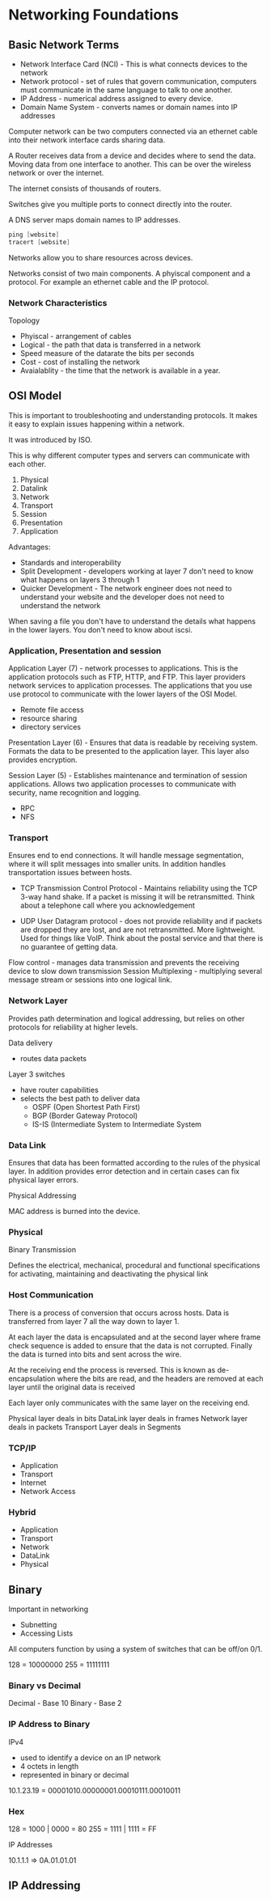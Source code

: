 # Networking Foundations

## Basic Network Terms

- Network Interface Card (NCI) - This is what connects devices to the network
- Network protocol - set of rules that govern communication, computers must communicate in the same language to talk to one another.
- IP Address - numerical address assigned to every device.
- Domain Name System - converts names or domain names into IP addresses


Computer network can be two computers connected via an ethernet cable into their network interface cards sharing data.

A Router receives data from a device and decides where to send the data. Moving data from one interface to another. This can be over the wireless network or over the internet.

The internet consists of thousands of routers.

Switches give you multiple ports to connect directly into the router.

A DNS server maps domain names to IP addresses.

``` powershell
ping [website]
tracert [website]
```

Networks allow you to share resources across devices.

Networks consist of two main components. A phyiscal component and a protocol. For example an ethernet cable and the IP protocol.

### Network Characteristics

Topology

- Phyiscal - arrangement of cables
- Logical - the path that data is transferred in a network
- Speed measure of the datarate the bits per seconds
- Cost - cost of installing the network 
- Avaialablity - the time that the network is available in a year.

## OSI Model

This is important to troubleshooting and understanding protocols. It makes it easy to explain issues happening within a network.

It was introduced by ISO.

This is why different computer types and servers can communicate with each other.

1. Physical
2. Datalink
3. Network
4. Transport
5. Session
6. Presentation
7. Application

Advantages:
- Standards and interoperability
- Split Development - developers working at layer 7 don't need to know what happens on layers 3 through 1
- Quicker Development - The network engineer does not need to understand your website and the developer does not need to understand the network

When saving a file you don't have to understand the details what happens in the lower  layers. You don't need to know about iscsi.

### Application, Presentation and session

Application Layer (7) - network processes to applications. This is the application protocols such as FTP, HTTP, and FTP. This layer providers network services to application processes. The applications that you use use protocol to communicate with the lower layers of the OSI Model.

- Remote file access
- resource sharing
- directory services

Presentation Layer (6) - Ensures that data is readable by receiving system. Formats the data to be presented to the application layer. This layer also provides encryption.

Session Layer (5) - Establishes maintenance and termination of session applications. Allows two application processes to communicate with security, name recognition and logging.

- RPC
- NFS

### Transport

Ensures end to end connections. It will handle message segmentation, where it will split messages into smaller units. In addition handles transportation issues between hosts.

- TCP Transmission Control Protocol - Maintains reliability using the TCP 3-way hand shake. If a packet is missing it will be retransmitted. Think about a telephone call where you acknowledgement


- UDP User Datagram protocol - does not provide reliability and if packets are dropped they are lost, and are not retransmitted. More lightweight. Used for things like VoIP. Think about the postal service and that there is no guarantee of getting data.

Flow control - manages data transmission and prevents the receiving device to slow down transmission
Session Multiplexing - multiplying several  message stream or sessions into one logical link.

### Network Layer

Provides path determination and logical addressing, but relies on other protocols for reliability at higher levels.

Data delivery
- routes data packets

Layer 3 switches
- have router capabilities
- selects the best path to deliver data
    - OSPF (Open Shortest Path First)
    - BGP (Border Gateway Protocol)
    - IS-IS (Intermediate System to Intermediate System

### Data Link

Ensures that data has been formatted according to the rules of the physical layer. In addition provides error detection and in certain cases can fix physical layer errors.


Physical Addressing 

MAC address is burned into the device.

### Physical

Binary Transmission

Defines the electrical, mechanical, procedural and functional specifications for activating, maintaining and deactivating the physical link

### Host Communication

There is a process of conversion that occurs across hosts. Data is transferred from layer 7 all the way down to layer 1.

At each layer the data is encapsulated and at the second layer where frame check sequence is added to ensure that the data is not corrupted. Finally the data is turned into bits and sent across the wire. 

At the receiving end the process is reversed. This is known as de-encapsulation where the bits are read, and the headers are removed at each layer until the original data is received

Each layer only communicates with the same layer on the receiving end.

Physical layer deals in bits
DataLink layer deals in frames
Network layer deals in packets
Transport Layer deals in Segments


### TCP/IP

- Application
- Transport
- Internet
- Network Access

### Hybrid

- Application
- Transport
- Network
- DataLink
- Physical


## Binary

Important in networking

- Subnetting
- Accessing Lists

All computers function by using a system of switches that can be off/on 0/1.

128 = 10000000
255 = 11111111

### Binary vs Decimal

Decimal - Base 10
Binary - Base 2

### IP Address to Binary

IPv4
- used to identify a device on an IP network
- 4 octets in length
- represented in binary or decimal

10.1.23.19 = 00001010.00000001.00010111.00010011

### Hex

128 = 1000 | 0000 = 80
255 = 1111 | 1111 = FF

IP Addresses

10.1.1.1 => 0A.01.01.01

## IP Addressing